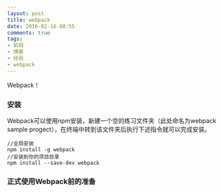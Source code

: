 ```yaml
---
layout: post
title: webpack
date: 2016-02-16 08:55
comments: true
tags:
- 前段
- 博客
- 经验
- webpack
---
```

Webpack！
<!-- more -->

### 安装
Webpack可以使用npm安装，新建一个空的练习文件夹（此处命名为webpack sample progect），在终端中转到该文件夹后执行下述指令就可以完成安装。

```
//全局安装
npm install -g webpack
//安装到你的项目目录
npm install --save-dev webpack
```

### 正式使用Webpack前的准备
